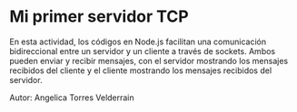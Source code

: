 # Mi primer servidor TCP
En esta actividad, los códigos en Node.js facilitan una comunicación bidireccional entre un servidor y un cliente a través de sockets. Ambos pueden enviar y recibir mensajes, con el servidor mostrando los mensajes recibidos del cliente y el cliente mostrando los mensajes recibidos del servidor.


Autor: Angelica Torres Velderrain 
